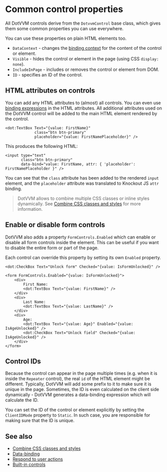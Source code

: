 # Common control properties

All DotVVM controls derive from the `DotvvmControl` base class, which gives them some common properties you can use everywhere. 

You can use these properties on plain HTML elements too.

+ `DataContext` - changes the [binding context](~/pages/concepts/data-binding/binding-context) for the content of the control or element.
+ `Visible` - hides the control or element in the page (using CSS `display: none`).
+ `IncludeInPage` - includes or removes the control or element from DOM.
+ `ID` - specifies an ID of the control. 

## HTML attributes on controls

You can add any HTML attributes to (almost) all controls. You can even use [binding expressions](~/pages/concepts/data-binding/overview) in the HTML attributes.
All additional attributes used on the DotVVM control will be added to the main HTML element rendered by the control.

```DOTHTML
<dot:TextBox Text="{value: FirstName}" 
             class="btn btn-primary" 
             placeholder="{value: FirstNamePlaceholder}" />
```

This produces the following HTML:

```DOTHTML
<input type="text" 
       class="btn btn-primary"
       data-bind="value: FirstName, attr: { 'placeholder': FirstNamePlaceholder }" />
```

You can see that the `class` attribute has been added to the rendered `input` element, and the `placeholder` attribute was translated to Knockout JS `attr` binding.

> DotVVM allows to combine multiple CSS classes or inline styles dynamically. See [Combine CSS classes and styles](~/pages/concepts/dothtml-markup/combine-css-classes-and-styles) for more information.

## Enable or disable form controls

DotVVM also adds a property `FormControls.Enabled` which can enable or disable all form controls inside the element. This can be useful if you want to disable the entire form or part of the page.

Each control can override this property by setting its own `Enabled` property. 

```DOTHTML
<dot:CheckBox Text="Unlock form" Checked="{value: IsFormUnlocked}" />

<form FormControls.Enabled="{value: IsFormUnlocked}">
    <div>
        First Name: 
        <dot:TextBox Text="{value: FirstName}" />
    </div>
    <div>
        Last Name: 
        <dot:TextBox Text="{value: LastName}" />
    </div>
    <div>
        Age:
        <dot:TextBox Text="{value: Age}" Enabled="{value: IsAgeUnlocked}" />
        <dot:CheckBox Text="Unlock field" Checked="{value: IsAgeUnlocked}" />
    </div>
</form>
```

## Control IDs

Because the control can appear in the page multiple times (e.g. when it is inside the `Repeater` control), the real `id` of the HTML element might be different. Typically, DotVVM will add some prefix to it to make sure it is unique in the page.
Sometimes, the ID is even calculated on the client side dynamically - DotVVM generates a data-binding expression which will calculate the ID. 

You can set the ID of the control or element explicitly by setting the `ClientIDMode` property to `Static`. In such case, you are responsible for making sure that the ID is unique.

## See also

* [Combine CSS classes and styles](~/pages/concepts/dothtml-markup/combine-css-classes-and-styles)
* [Data-binding](~/pages/concepts/data-binding/overview)
* [Respond to user actions](~/pages/concepts/respond-to-user-actions/overview)
* [Built-in controls](~/pages/concepts/dothtml-markup/builtin-controls)
